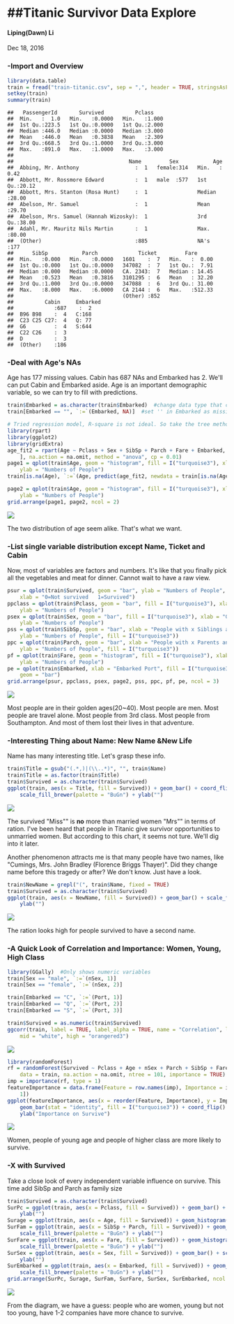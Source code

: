 ##Titanic Survivor Data Explore
================
#### Liping(Dawn) Li 
<p>Dec 18, 2016

### -Import and Overview

``` r
library(data.table)
train = fread("train-titanic.csv", sep = ",", header = TRUE, stringsAsFactors = TRUE)
setkey(train)
summary(train)
```

    ##   PassengerId       Survived          Pclass     
    ##  Min.   :  1.0   Min.   :0.0000   Min.   :1.000  
    ##  1st Qu.:223.5   1st Qu.:0.0000   1st Qu.:2.000  
    ##  Median :446.0   Median :0.0000   Median :3.000  
    ##  Mean   :446.0   Mean   :0.3838   Mean   :2.309  
    ##  3rd Qu.:668.5   3rd Qu.:1.0000   3rd Qu.:3.000  
    ##  Max.   :891.0   Max.   :1.0000   Max.   :3.000  
    ##                                                  
    ##                                     Name         Sex           Age       
    ##  Abbing, Mr. Anthony                  :  1   female:314   Min.   : 0.42  
    ##  Abbott, Mr. Rossmore Edward          :  1   male  :577   1st Qu.:20.12  
    ##  Abbott, Mrs. Stanton (Rosa Hunt)     :  1                Median :28.00  
    ##  Abelson, Mr. Samuel                  :  1                Mean   :29.70  
    ##  Abelson, Mrs. Samuel (Hannah Wizosky):  1                3rd Qu.:38.00  
    ##  Adahl, Mr. Mauritz Nils Martin       :  1                Max.   :80.00  
    ##  (Other)                              :885                NA's   :177    
    ##      SibSp           Parch             Ticket         Fare       
    ##  Min.   :0.000   Min.   :0.0000   1601    :  7   Min.   :  0.00  
    ##  1st Qu.:0.000   1st Qu.:0.0000   347082  :  7   1st Qu.:  7.91  
    ##  Median :0.000   Median :0.0000   CA. 2343:  7   Median : 14.45  
    ##  Mean   :0.523   Mean   :0.3816   3101295 :  6   Mean   : 32.20  
    ##  3rd Qu.:1.000   3rd Qu.:0.0000   347088  :  6   3rd Qu.: 31.00  
    ##  Max.   :8.000   Max.   :6.0000   CA 2144 :  6   Max.   :512.33  
    ##                                   (Other) :852                   
    ##          Cabin     Embarked
    ##             :687    :  2   
    ##  B96 B98    :  4   C:168   
    ##  C23 C25 C27:  4   Q: 77   
    ##  G6         :  4   S:644   
    ##  C22 C26    :  3           
    ##  D          :  3           
    ##  (Other)    :186

### -Deal with Age's NAs

Age has 177 missing values. Cabin has 687 NAs and Embarked has 2. We'll can put Cabin and Embarked aside. Age is an important demographic variable, so we can try to fill with predictions.

``` r
train$Embarked = as.character(train$Embarked)  #change data type that can add NA
train[Embarked == "", `:=`(Embarked, NA)]  #set '' in Embarked as missing value
```
``` r
# Tried regression model, R-square is not ideal. So take the tree method.
library(rpart)
library(ggplot2)
library(gridExtra)
age_fit2 = rpart(Age ~ Pclass + Sex + SibSp + Parch + Fare + Embarked, data = train[!is.na(Age), 
    ], na.action = na.omit, method = "anova", cp = 0.01)
page1 = qplot(train$Age, geom = "histogram", fill = I("turquoise3"), xlab = "Age-raw", 
    ylab = "Numbers of People")
train[is.na(Age), `:=`(Age, predict(age_fit2, newdata = train[is.na(Age)]))]
```
``` r
page2 = qplot(train$Age, geom = "histogram", fill = I("turquoise3"), xlab = "Age-adjusted", 
    ylab = "Numbers of People")
grid.arrange(page1, page2, ncol = 2)
```

![](titanic-2_files/figure-markdown_github/unnamed-chunk-3-1.png)

The two distribution of age seem alike. That's what we want.

### -List single variable distribution except Name, Ticket and Cabin

Now, most of variables are factors and numbers. It's like that you finally pick all the vegetables and meat for dinner. Cannot wait to have a raw view.

``` r
psur = qplot(train$Survived, geom = "bar", ylab = "Numbers of People", fill = I("turquoise3"), 
    xlab = "0=Not survived   1=Survived")
ppclass = qplot(train$Pclass, geom = "bar", fill = I("turquoise3"), xlab = "Social-Economic Status", 
    ylab = "Numbers of People")
psex = qplot(train$Sex, geom = "bar", fill = I("turquoise3"), xlab = "Gender", 
    ylab = "Numbers of People")
pss = qplot(train$SibSp, geom = "bar", xlab = "People with x Siblings and Spouse", 
    ylab = "Numbers of People", fill = I("turquoise3"))
ppc = qplot(train$Parch, geom = "bar", xlab = "People with x Parents and Children", 
    ylab = "Numbers of People", fill = I("turquoise3"))
pf = qplot(train$Fare, geom = "histogram", fill = I("turquoise3"), xlab = "Price of Ticket", 
    ylab = "Numbers of People")
pe = qplot(train$Embarked, xlab = "Embarked Port", fill = I("turquoise3"), ylab = "Numbers of People", 
    geom = "bar")
grid.arrange(psur, ppclass, psex, page2, pss, ppc, pf, pe, ncol = 3)
```

![](titanic-2_files/figure-markdown_github/unnamed-chunk-4-1.png)

Most people are in their golden ages(20~40). Most people are men. Most people are travel alone. Most people from 3rd class. Most people from Southampton. And most of them lost their lives in that adventure.

### -Interesting Thing about Name: New Name &New Life

Name has many interesting title. Let's grasp these info.

``` r
train$Title = gsub("(.*,)|(\\..*)", "", train$Name)
train$Title = as.factor(train$Title)
train$Survived = as.character(train$Survived)
ggplot(train, aes(x = Title, fill = Survived)) + geom_bar() + coord_flip() + 
    scale_fill_brewer(palette = "BuGn") + ylab("")
```

![](titanic-2_files/figure-markdown_github/unnamed-chunk-5-1.png)

The survived "Miss"" is **no** more than married women "Mrs"" in terms of ration. I've been heard that people in Titanic give survivor opportunities to unmarried women. But according to this chart, it seems not ture. We'll dig into it later.

Another phenomenon attracts me is that many people have two names, like "Cumings, Mrs. John Bradley (Florence Briggs Thayer)". Did they change name before this tragedy or after? We don't know. Just have a look.

``` r
train$NewName = grepl("(", train$Name, fixed = TRUE)
train$Survived = as.character(train$Survived)
ggplot(train, aes(x = NewName, fill = Survived)) + geom_bar() + scale_fill_brewer(palette = "BuGn") + 
    ylab("")
```

![](titanic-2_files/figure-markdown_github/unnamed-chunk-6-1.png)

The ration looks high for people survived to have a second name.

### -A Quick Look of Correlation and Importance: Women, Young, High Class

``` r
library(GGally)  #Only shows numeric variables
train[Sex == "male", `:=`(nSex, 1)]
train[Sex == "female", `:=`(nSex, 2)]
```

``` r
train[Embarked == "C", `:=`(Port, 1)]
train[Embarked == "Q", `:=`(Port, 2)]
train[Embarked == "S", `:=`(Port, 3)]
```

``` r
train$Survived = as.numeric(train$Survived)
ggcorr(train, label = TRUE, label_alpha = TRUE, name = "Correlation", low = "turquoise3", 
    mid = "white", high = "orangered3")
```

![](titanic-2_files/figure-markdown_github/unnamed-chunk-7-1.png)

``` r
library(randomForest)
rf = randomForest(Survived ~ Pclass + Age + nSex + Parch + SibSp + Fare + Port, 
    data = train, na.action = na.omit, ntree = 101, importance = TRUE)
imp = importance(rf, type = 1)
featureImportance = data.frame(Feature = row.names(imp), Importance = imp[, 
    1])
ggplot(featureImportance, aes(x = reorder(Feature, Importance), y = Importance)) + 
    geom_bar(stat = "identity", fill = I("turquoise3")) + coord_flip() + xlab("") + 
    ylab("Importance on Survive")
```

![](titanic-2_files/figure-markdown_github/unnamed-chunk-7-2.png)

Women, people of young age and people of higher class are more likely to survive.

### -X with Survived

Take a close look of every independent variable influence on survive. This time add SibSp and Parch as family size

``` r
train$Survived = as.character(train$Survived)
SurPc = ggplot(train, aes(x = Pclass, fill = Survived)) + geom_bar() + scale_fill_brewer(palette = "BuGn") + 
    ylab("")
Surage = ggplot(train, aes(x = Age, fill = Survived)) + geom_histogram() + scale_fill_brewer(palette = "BuGn")
SurFam = ggplot(train, aes(x = SibSp + Parch, fill = Survived)) + geom_histogram() + 
    scale_fill_brewer(palette = "BuGn") + ylab("")
SurFare = ggplot(train, aes(x = Fare, fill = Survived)) + geom_histogram() + 
    scale_fill_brewer(palette = "BuGn") + ylab("")
SurSex = ggplot(train, aes(x = Sex, fill = Survived)) + geom_bar() + scale_fill_brewer(palette = "BuGn") + 
    ylab("")
SurEmbarked = ggplot(train, aes(x = Embarked, fill = Survived)) + geom_bar() + 
    scale_fill_brewer(palette = "BuGn") + ylab("")
grid.arrange(SurPc, Surage, SurFam, SurFare, SurSex, SurEmbarked, ncol = 3)
```

![](titanic-2_files/figure-markdown_github/unnamed-chunk-8-1.png)

From the diagram, we have a guess: people who are women, young but not too young, have 1-2 companies have more chance to survive.
